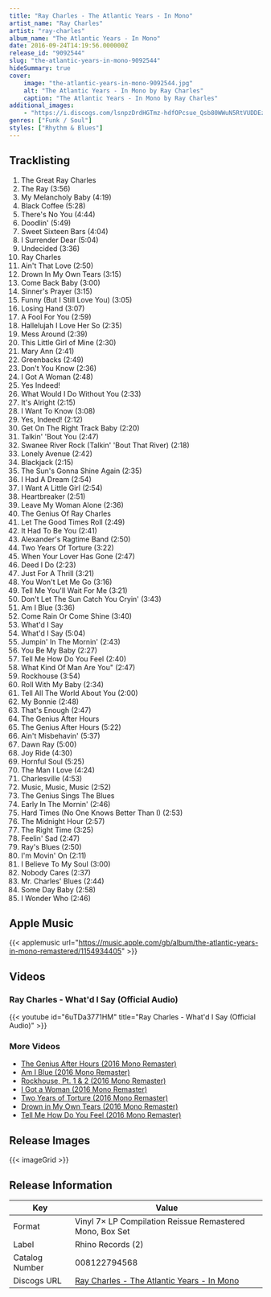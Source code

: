 ```yaml
---
title: "Ray Charles - The Atlantic Years - In Mono"
artist_name: "Ray Charles"
artist: "ray-charles"
album_name: "The Atlantic Years - In Mono"
date: 2016-09-24T14:19:56.000000Z
release_id: "9092544"
slug: "the-atlantic-years-in-mono-9092544"
hideSummary: true
cover:
    image: "the-atlantic-years-in-mono-9092544.jpg"
    alt: "The Atlantic Years - In Mono by Ray Charles"
    caption: "The Atlantic Years - In Mono by Ray Charles"
additional_images:
    - "https://i.discogs.com/lsnpzDrdHGTmz-hdfOPcsue_Qsb80WWuN5RtVUDDEzg/rs:fit/g:sm/q:90/h:626/w:600/czM6Ly9kaXNjb2dz/LWRhdGFiYXNlLWlt/YWdlcy9SLTkwOTI1/NDQtMTQ3NDY0NjE5/OS0xNDI5LmpwZWc.jpeg"
genres: ["Funk / Soul"]
styles: ["Rhythm & Blues"]
---
```




## Tracklisting
1. The Great Ray Charles
2. The Ray (3:56)
3. My Melancholy Baby (4:19)
4. Black Coffee (5:28)
5. There's No You (4:44)
6. Doodlin' (5:49)
7. Sweet Sixteen Bars (4:04)
8. I Surrender Dear (5:04)
9. Undecided (3:36)
10. Ray Charles
11. Ain't That Love (2:50)
12. Drown In My Own Tears (3:15)
13. Come Back Baby (3:00)
14. Sinner's Prayer (3:15)
15. Funny (But I Still Love You) (3:05)
16. Losing Hand (3:07)
17. A Fool For You (2:59)
18. Hallelujah I Love Her So (2:35)
19. Mess Around (2:39)
20. This Little Girl of Mine (2:30)
21. Mary Ann (2:41)
22. Greenbacks (2:49)
23. Don't You Know (2:36)
24. I Got A Woman (2:48)
25. Yes Indeed!
26. What Would I Do Without You (2:33)
27. It's Alright (2:15)
28. I Want To Know (3:08)
29. Yes, Indeed! (2:12)
30. Get On The Right Track Baby (2:20)
31. Talkin' 'Bout You (2:47)
32. Swanee River Rock (Talkin' 'Bout That River) (2:18)
33. Lonely Avenue (2:42)
34. Blackjack (2:15)
35. The Sun's Gonna Shine Again (2:35)
36. I Had A Dream (2:54)
37. I Want A Little Girl (2:54)
38. Heartbreaker (2:51)
39. Leave My Woman Alone (2:36)
40. The Genius Of Ray Charles
41. Let The Good Times Roll (2:49)
42. It Had To Be You (2:41)
43. Alexander's Ragtime Band (2:50)
44. Two Years Of Torture (3:22)
45. When Your Lover Has Gone (2:47)
46. Deed I Do (2:23)
47. Just For A Thrill (3:21)
48. You Won't Let Me Go (3:16)
49. Tell Me You'll Wait For Me (3:21)
50. Don't Let The Sun Catch You Cryin' (3:43)
51. Am I Blue (3:36)
52. Come Rain Or Come Shine (3:40)
53. What'd I Say
54. What'd I Say (5:04)
55. Jumpin' In The Mornin' (2:43)
56. You Be My Baby (2:27)
57. Tell Me How Do You Feel (2:40)
58. What Kind Of Man Are You" (2:47)
59. Rockhouse (3:54)
60. Roll With My Baby (2:34)
61. Tell All The World About You (2:00)
62. My Bonnie (2:48)
63. That's Enough (2:47)
64. The Genius After Hours
65. The Genius After Hours (5:22)
66. Ain't Misbehavin' (5:37)
67. Dawn Ray (5:00)
68. Joy Ride (4:30)
69. Hornful Soul (5:25)
70. The Man I Love (4:24)
71. Charlesville (4:53)
72. Music, Music, Music (2:52)
73. The Genius Sings The Blues
74. Early In The Mornin' (2:46)
75. Hard Times (No One Knows Better Than I) (2:53)
76. The Midnight Hour (2:57)
77. The Right Time (3:25)
78. Feelin' Sad (2:47)
79. Ray's Blues (2:50)
80. I'm Movin' On (2:11)
81. I Believe To My Soul (3:00)
82. Nobody Cares (2:37)
83. Mr. Charles' Blues (2:44)
84. Some Day Baby (2:58)
85. I Wonder Who (2:46)

## Apple Music
{{< applemusic url="https://music.apple.com/gb/album/the-atlantic-years-in-mono-remastered/1154934405" >}}<br>


## Videos
### Ray Charles - What'd I Say (Official Audio)
{{< youtube id="6uTDa3771HM" title="Ray Charles - What'd I Say (Official Audio)" >}}<br>
### More Videos

- [The Genius After Hours (2016 Mono Remaster)](https://www.youtube.com/watch?v=sXv2EQ-Yb30)
- [Am I Blue (2016 Mono Remaster)](https://www.youtube.com/watch?v=IzRUy47y1DU)
- [Rockhouse, Pt. 1 & 2 (2016 Mono Remaster)](https://www.youtube.com/watch?v=wiaq32IOYRU)
- [I Got a Woman (2016 Mono Remaster)](https://www.youtube.com/watch?v=mvBpsTE-p8w)
- [Two Years of Torture (2016 Mono Remaster)](https://www.youtube.com/watch?v=NVn8KbLqXDI)
- [Drown in My Own Tears (2016 Mono Remaster)](https://www.youtube.com/watch?v=xSXaXj9pLoY)
- [Tell Me How Do You Feel (2016 Mono Remaster)](https://www.youtube.com/watch?v=1t6ieA4W-h4)

## Release Images
{{< imageGrid >}}

## Release Information
|  Key           | Value                                                |
| ---------------| ---------------------------------------------------- |
| Format         | Vinyl 7× LP Compilation Reissue Remastered Mono, Box Set |
| Label          | Rhino Records (2) |
| Catalog Number | 008122794568 |
| Discogs URL    | [Ray Charles - The Atlantic Years - In Mono](https://www.discogs.com/release/9092544-Ray-Charles-The-Atlantic-Years-In-Mono) |
